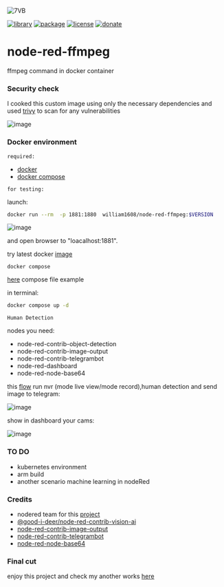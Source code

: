 ![7VB](https://github.com/william89731/node-red-ffmpeg/assets/68069659/6357878b-902b-4f3e-8d46-876dc61be7ff)

[![library](https://img.shields.io/badge/nodered-latest-red)](https://nodered.org/)
[![package](https://img.shields.io/badge/docker-latest-blue)](https://docs.docker.com/get-docker/)
[![license](https://img.shields.io/badge/license-Apache--2.0-yellowgreen)](https://apache.org/licenses/LICENSE-2.0)
[![donate](https://img.shields.io/badge/donate-wango-blue)](https://www.wango.org/donate.aspx)

# node-red-ffmpeg
ffmpeg command in docker container

### Security check

I cooked this custom image using only the necessary dependencies and used [trivy](https://github.com/aquasecurity/trivy) to scan for any vulnerabilities

![image](https://github.com/william89731/node-red-ffmpeg/assets/68069659/4ce35152-bef5-4acf-9eb2-3f3394ad0d98)

### Docker environment

```required:```
- [docker](https://docs.docker.com/get-docker/) 
- [docker compose ](https://docs.docker.com/compose/)

```for testing:```
  
launch:
```bash
docker run --rm  -p 1881:1880  william1608/node-red-ffmpeg:$VERSION
```
![image](https://github.com/william89731/node-red-ffmpeg/assets/68069659/85468ec1-54f2-466f-a14b-0893b2915cf7)


and open browser to "loacalhost:1881".

try latest docker [image](https://hub.docker.com/r/william1608/node-red-ffmpeg/tags) 

```docker compose```
 
 [here](https://github.com/william89731/node-red-ffmpeg/blob/main/docker-compose.yml) compose file example

 in terminal:

 ```bash
docker compose up -d
```

```Human Detection```

nodes you need:

- node-red-contrib-object-detection
- node-red-contrib-image-output
- node-red-contrib-telegrambot
- node-red-dashboard
- node-red-node-base64

this [flow](https://github.com/william89731/node-red-ffmpeg/blob/main/human.json) run nvr (mode live view/mode record),human detection and send image to telegram:  
 
![image](https://github.com/william89731/node-red-ffmpeg/assets/68069659/e3578407-26d3-4d20-8394-9c2ca6ee4f2e)


show in dashboard your cams:

![image](https://github.com/william89731/node-red-ffmpeg/assets/68069659/6d841c8a-3c2d-4268-a8b8-2ce3c977354c)


### TO DO

- kubernetes environment
- arm build
- another scenario machine learning in nodeRed

### Credits

- nodered team for this [project](https://github.com/node-red/node-red-docker/tree/master/docker-custom)
- [@good-i-deer/node-red-contrib-vision-ai](https://github.com/GOOD-I-DEER/node-red-contrib-vision-ai)
- [node-red-contrib-image-output](https://github.com/rikukissa/node-red-contrib-image-output)
- [node-red-contrib-telegrambot](https://github.com/windkh/node-red-contrib-telegrambot)
- [node-red-node-base64](https://github.com/node-red/node-red-nodes/blob/master/parsers/base64/README.md)


### Final cut

enjoy this project and check my another works  [here](https://github.com/william89731) 






  
